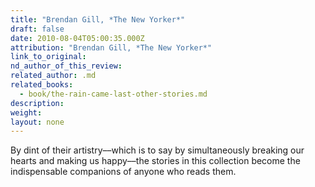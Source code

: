 ```yaml
---
title: "Brendan Gill, *The New Yorker*"
draft: false
date: 2010-08-04T05:00:35.000Z
attribution: "Brendan Gill, *The New Yorker*"
link_to_original:
nd_author_of_this_review:
related_author: .md
related_books:
  - book/the-rain-came-last-other-stories.md
description:
weight:
layout: none
---
```

By dint of their artistry––which is to say by simultaneously breaking our hearts and making us happy––the stories in this collection become the indispensable companions of anyone who reads them.

